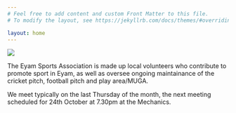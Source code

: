 ```yaml
---
# Feel free to add content and custom Front Matter to this file.
# To modify the layout, see https://jekyllrb.com/docs/themes/#overriding-theme-defaults

layout: home
---
```



<img src="{{site.baseurl}}/assets/img/Eyam_Church.jpg" />


The Eyam Sports Association is made up local volunteers who contribute to promote sport in Eyam,
as well as oversee ongoing maintainance of the cricket pitch, football pitch and play area/MUGA.


We meet typically on the last Thursday of the month, the next meeting scheduled for 24th October at 7.30pm at the Mechanics.
